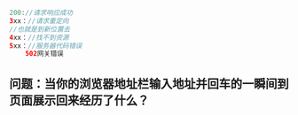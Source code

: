 ```java
200://请求响应成功
3xx：//请求重定向
//也就是到新位置去
4xx：//找不到资源
5xx：//服务器代码错误
	502网关错误
```
## 问题：当你的浏览器地址栏输入地址并回车的一瞬间到页面展示回来经历了什么？